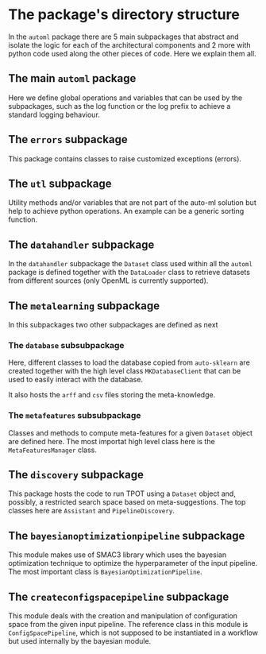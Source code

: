 # The package's directory structure

In the `automl` package there are 5 main subpackages that abstract and isolate
the logic for each of the architectural components and 2 more with python code
used along the other pieces of code. Here we explain them all.

## The main `automl` package

Here we define global operations and variables that can be used by the
subpackages, such as the log function or the log prefix to achieve a standard
logging behaviour.

## The `errors` subpackage

This package contains classes to raise customized exceptions (errors).

## The `utl` subpackage

Utility methods and/or variables that are not part of the auto-ml solution but
help to achieve python operations. An example can be a generic sorting function.

## The `datahandler` subpackage

In the `datahandler` subpackage the `Dataset` class used within all the `automl`
package is defined together with the `DataLoader` class to retrieve datasets
from different sources (only OpenML is currently supported).

## The `metalearning` subpackage

In this subpackages two other subpackages are defined as next

### The `database` subsubpackage

Here, different classes to load the database copied from `auto-sklearn` are
created together with the high level class `MKDatabaseClient` that can be used
to easily interact with the database.

It also hosts the `arff` and `csv` files storing the meta-knowledge.

### The `metafeatures` subsubpackage

Classes and methods to compute meta-features for a given `Dataset` object are
defined here. The most importat high level class here is the
`MetaFeaturesManager` class.

## The `discovery` subpackage

This package hosts the code to run TPOT using a `Dataset` object and, possibly,
a restricted search space based on meta-suggestions. The top classes here are
`Assistant` and `PipelineDiscovery`.

## The `bayesianoptimizationpipeline` subpackage

This module makes use of SMAC3 library which uses the bayesian optimization
technique to optimize the hyperparameter of the input pipeline. The most
important class is `BayesianOptimizationPipeline`.

## The `createconfigspacepipeline` subpackage

This module deals with the creation and manipulation of configuration space
from the given input pipeline. The reference class in this module is 
`ConfigSpacePipeline`, which is not supposed to be instantiated in a workflow
but used internally by the bayesian module.
